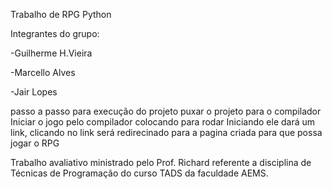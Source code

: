 Trabalho de RPG Python

Integrantes do grupo:

-Guilherme H.Vieira

-Marcello Alves

-Jair Lopes

passo a passo para execução do projeto
puxar o projeto para o compilador
Iniciar o jogo pelo compilador colocando para rodar
Iniciando ele dará um link, clicando no link será redirecinado para a pagina criada para que possa jogar o RPG

Trabalho avaliativo ministrado pelo Prof. Richard referente a disciplina de Técnicas de Programação do curso TADS da faculdade AEMS.
